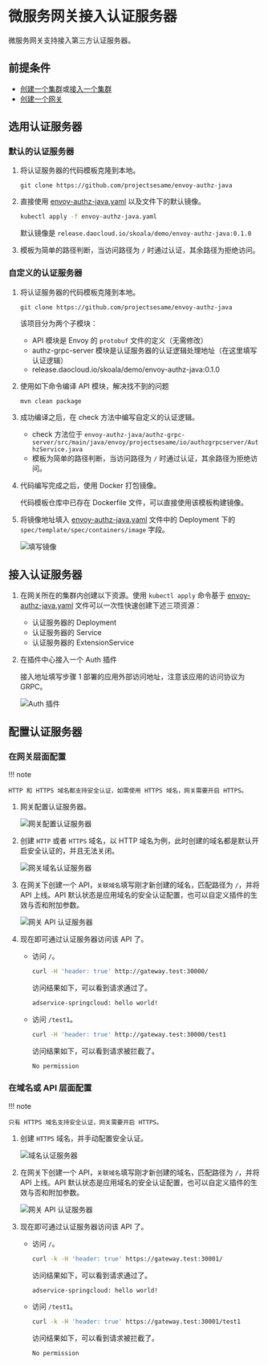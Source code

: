 # 微服务网关接入认证服务器

微服务网关支持接入第三方认证服务器。

## 前提条件

- [创建一个集群](../../kpanda/user-guide/clusters/create-cluster.md)或[接入一个集群](../../kpanda/user-guide/clusters/integrate-cluster.md)
- [创建一个网关](../gateway/index.md)

## 选用认证服务器

### 默认的认证服务器

1. 将认证服务器的代码模板克隆到本地。

    ```git
    git clone https://github.com/projectsesame/envoy-authz-java
    ```

2. 直接使用 [envoy-authz-java.yaml](https://github.com/projectsesame/envoy-authz-java/blob/main/envoy-authz-java.yaml)
   以及文件下的默认镜像。

    ```bash
    kubectl apply -f envoy-authz-java.yaml
    ```

    默认镜像是 `release.daocloud.io/skoala/demo/envoy-authz-java:0.1.0`

3. 模板为简单的路径判断，当访问路径为 `/` 时通过认证，其余路径为拒绝访问。

### 自定义的认证服务器

1. 将认证服务器的代码模板克隆到本地。

    ```git
    git clone https://github.com/projectsesame/envoy-authz-java
    ```

    该项目分为两个子模块：

    - API 模块是 Envoy 的 `protobuf` 文件的定义（无需修改）
    - authz-grpc-server 模块是认证服务器的认证逻辑处理地址（在这里填写认证逻辑）
    - release.daocloud.io/skoala/demo/envoy-authz-java:0.1.0

2. 使用如下命令编译 API 模块，解决找不到的问题

    ```bash
    mvn clean package
    ```

3. 成功编译之后，在 check 方法中编写自定义的认证逻辑。

    - check 方法位于 `envoy-authz-java/authz-grpc-server/src/main/java/envoy/projectsesame/io/authzgrpcserver/AuthzService.java`
    - 模板为简单的路径判断，当访问路径为 `/` 时通过认证，其余路径为拒绝访问。

4. 代码编写完成之后，使用 Docker 打包镜像。

    代码模板仓库中已存在 Dockerfile 文件，可以直接使用该模板构建镜像。

5. 将镜像地址填入 [envoy-authz-java.yaml](https://github.com/projectsesame/envoy-authz-java/blob/main/all-in-one-contour.yaml)
   文件中的 Deployment 下的 `spec/template/spec/containers/image` 字段。

    ![填写镜像](https://docs.daocloud.io/daocloud-docs-images/docs/skoala/images/jwt04.png)

## 接入认证服务器

1. 在网关所在的集群内创建以下资源。使用 `kubectl apply` 命令基于
   [envoy-authz-java.yaml](https://github.com/projectsesame/envoy-authz-java/blob/main/envoy-authz-java.yaml)
   文件可以一次性快速创建下述三项资源：

    - 认证服务器的 Deployment
    - 认证服务器的 Service
    - 认证服务器的 ExtensionService

2. 在插件中心接入一个 Auth 插件

    接入地址填写步骤 1 部署的应用外部访问地址，注意该应用的访问协议为 GRPC。

    ![Auth 插件](https://docs.daocloud.io/daocloud-docs-images/docs/zh/docs/skoala/images/auth-plugin.png)

## 配置认证服务器

### 在网关层面配置

!!! note

    HTTP 和 HTTPS 域名都支持安全认证，如需使用 HTTPS 域名，网关需要开启 HTTPS。

1. 网关配置认证服务器。

    ![网关配置认证服务器](https://docs.daocloud.io/daocloud-docs-images/docs/zh/docs/skoala/images/gateway-auth-plugin.png)

2. 创建 `HTTP` 或者 `HTTPS` 域名，以 HTTP 域名为例，此时创建的域名都是默认开启安全认证的，并且无法关闭。

    ![网关域名认证服务器](https://docs.daocloud.io/daocloud-docs-images/docs/zh/docs/skoala/images/gateway-virtualhost-auth-plugin.png)

3. 在网关下创建一个 API，`关联域名`填写刚才新创建的域名，匹配路径为 `/`，并将 API 上线。API 默认状态是应用域名的安全认证配置，也可以自定义插件的生效与否和附加参数。

    ![网关 API 认证服务器](https://docs.daocloud.io/daocloud-docs-images/docs/zh/docs/skoala/images/gateway-api-auth-plugin.png)

4. 现在即可通过认证服务器访问该 API 了。

    - 访问 `/`。

        ```bash
        curl -H 'header: true' http://gateway.test:30000/
        ```

        访问结果如下，可以看到请求通过了。

        ```bash
        adservice-springcloud: hello world!
        ```

    - 访问 `/test1`。

        ```bash
        curl -H 'header: true' http://gateway.test:30000/test1
        ```

        访问结果如下，可以看到请求被拦截了。

        ```bash
        No permission
        ```

### 在域名或 API 层面配置

!!! note

    只有 HTTPS 域名支持安全认证，网关需要开启 HTTPS。

1. 创建 `HTTPS` 域名，并手动配置安全认证。

    ![域名认证服务器](https://docs.daocloud.io/daocloud-docs-images/docs/zh/docs/skoala/images/virtualhost-auth-plugin.png)

2. 在网关下创建一个 API，`关联域名`填写刚才新创建的域名，匹配路径为 `/`，并将 API 上线。API 默认状态是应用域名的安全认证配置，也可以自定义插件的生效与否和附加参数。

    ![网关 API 认证服务器](https://docs.daocloud.io/daocloud-docs-images/docs/zh/docs/skoala/images/gateway-api-auth-plugin.png)

3. 现在即可通过认证服务器访问该 API 了。

    - 访问 `/`。

        ```bash
        curl -k -H 'header: true' https://gateway.test:30001/
        ```

        访问结果如下，可以看到请求通过了。

        ```none
        adservice-springcloud: hello world!
        ```

    - 访问 `/test1`。

        ```bash
        curl -k -H 'header: true' https://gateway.test:30001/test1
        ```

        访问结果如下，可以看到请求被拦截了。

        ```none
        No permission
        ```
